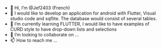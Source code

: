 - 👋 Hi, I’m @Jef2403 (French)
- 👀 I would like to develop an application for android with Flutter, Visual studio code and sqflite. The database would consist of several tables.
- 🌱 I’m currently learning FLUTTER, I would like to have examples of CURD style to have drop-down lists and selections
- 💞️ I’m looking to collaborate on ...
- 📫 How to reach me ...

<!---
Jef2403/Jef2403 is a ✨ special ✨ repository because its `README.md` (this file) appears on your GitHub profile.
You can click the Preview link to take a look at your changes.
--->
